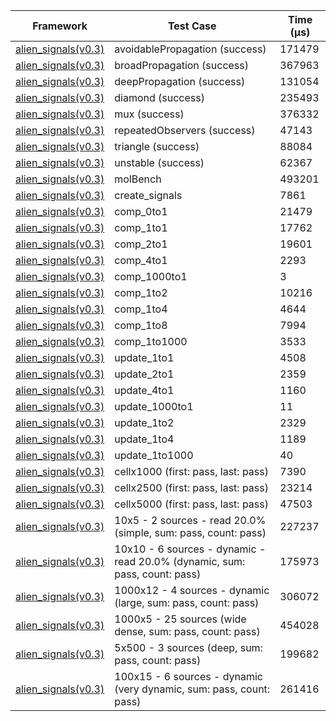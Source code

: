 | Framework | Test Case | Time (μs) |
| --- | --- | --- |
| [alien_signals(v0.3)](https://github.com/medz/alien-signals-dart) | avoidablePropagation (success) | 171479 |
| [alien_signals(v0.3)](https://github.com/medz/alien-signals-dart) | broadPropagation (success) | 367963 |
| [alien_signals(v0.3)](https://github.com/medz/alien-signals-dart) | deepPropagation (success) | 131054 |
| [alien_signals(v0.3)](https://github.com/medz/alien-signals-dart) | diamond (success) | 235493 |
| [alien_signals(v0.3)](https://github.com/medz/alien-signals-dart) | mux (success) | 376332 |
| [alien_signals(v0.3)](https://github.com/medz/alien-signals-dart) | repeatedObservers (success) | 47143 |
| [alien_signals(v0.3)](https://github.com/medz/alien-signals-dart) | triangle (success) | 88084 |
| [alien_signals(v0.3)](https://github.com/medz/alien-signals-dart) | unstable (success) | 62367 |
| [alien_signals(v0.3)](https://github.com/medz/alien-signals-dart) | molBench | 493201 |
| [alien_signals(v0.3)](https://github.com/medz/alien-signals-dart) | create_signals | 7861 |
| [alien_signals(v0.3)](https://github.com/medz/alien-signals-dart) | comp_0to1 | 21479 |
| [alien_signals(v0.3)](https://github.com/medz/alien-signals-dart) | comp_1to1 | 17762 |
| [alien_signals(v0.3)](https://github.com/medz/alien-signals-dart) | comp_2to1 | 19601 |
| [alien_signals(v0.3)](https://github.com/medz/alien-signals-dart) | comp_4to1 | 2293 |
| [alien_signals(v0.3)](https://github.com/medz/alien-signals-dart) | comp_1000to1 | 3 |
| [alien_signals(v0.3)](https://github.com/medz/alien-signals-dart) | comp_1to2 | 10216 |
| [alien_signals(v0.3)](https://github.com/medz/alien-signals-dart) | comp_1to4 | 4644 |
| [alien_signals(v0.3)](https://github.com/medz/alien-signals-dart) | comp_1to8 | 7994 |
| [alien_signals(v0.3)](https://github.com/medz/alien-signals-dart) | comp_1to1000 | 3533 |
| [alien_signals(v0.3)](https://github.com/medz/alien-signals-dart) | update_1to1 | 4508 |
| [alien_signals(v0.3)](https://github.com/medz/alien-signals-dart) | update_2to1 | 2359 |
| [alien_signals(v0.3)](https://github.com/medz/alien-signals-dart) | update_4to1 | 1160 |
| [alien_signals(v0.3)](https://github.com/medz/alien-signals-dart) | update_1000to1 | 11 |
| [alien_signals(v0.3)](https://github.com/medz/alien-signals-dart) | update_1to2 | 2329 |
| [alien_signals(v0.3)](https://github.com/medz/alien-signals-dart) | update_1to4 | 1189 |
| [alien_signals(v0.3)](https://github.com/medz/alien-signals-dart) | update_1to1000 | 40 |
| [alien_signals(v0.3)](https://github.com/medz/alien-signals-dart) | cellx1000 (first: pass, last: pass) | 7390 |
| [alien_signals(v0.3)](https://github.com/medz/alien-signals-dart) | cellx2500 (first: pass, last: pass) | 23214 |
| [alien_signals(v0.3)](https://github.com/medz/alien-signals-dart) | cellx5000 (first: pass, last: pass) | 47503 |
| [alien_signals(v0.3)](https://github.com/medz/alien-signals-dart) | 10x5 - 2 sources - read 20.0% (simple, sum: pass, count: pass) | 227237 |
| [alien_signals(v0.3)](https://github.com/medz/alien-signals-dart) | 10x10 - 6 sources - dynamic - read 20.0% (dynamic, sum: pass, count: pass) | 175973 |
| [alien_signals(v0.3)](https://github.com/medz/alien-signals-dart) | 1000x12 - 4 sources - dynamic (large, sum: pass, count: pass) | 306072 |
| [alien_signals(v0.3)](https://github.com/medz/alien-signals-dart) | 1000x5 - 25 sources (wide dense, sum: pass, count: pass) | 454028 |
| [alien_signals(v0.3)](https://github.com/medz/alien-signals-dart) | 5x500 - 3 sources (deep, sum: pass, count: pass) | 199682 |
| [alien_signals(v0.3)](https://github.com/medz/alien-signals-dart) | 100x15 - 6 sources - dynamic (very dynamic, sum: pass, count: pass) | 261416 |
